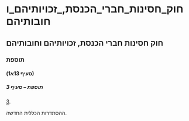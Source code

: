 # חוק_חסינות_חברי_הכנסת,_זכויותיהם_וחובותיהם

## חוק חסינות חברי הכנסת, זכויותיהם וחובותיהם

### תוספת

#### (סעיף 13א1)

##### תוספת – סעיף 3

[3](https://he.wikisource.org/wiki/חוק_חסינות_חברי_הכנסת,_זכויותיהם_וחובותיהם#twspt_prt_3).

ההסתדרות הכללית החדשה.